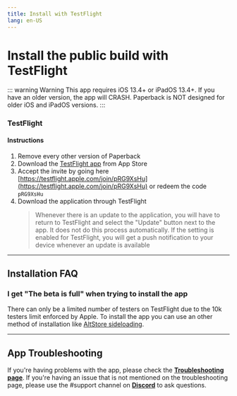 ```yaml
---
title: Install with TestFlight
lang: en-US
---
```


# Install the public build with TestFlight

::: warning Warning
This app requires iOS 13.4+ or iPadOS 13.4+. If you have an older version, the app will CRASH. Paperback is NOT designed for older iOS and iPadOS versions.
:::

### TestFlight
#### Instructions
1. Remove every other version of Paperback
1. Download the [TestFlight app](https://apps.apple.com/fr/app/testflight/id899247664) from App Store
1. Accept the invite by going here [https://testflight.apple.com/join/pRG9XsHu](https://testflight.apple.com/join/pRG9XsHu) or redeem the code `pRG9XsHu`
1. Download the application through TestFlight
   > Whenever there is an update to the application, you will have to return to TestFlight and select the "Update" button next to the app. It does not do this process automatically. If the setting is enabled for TestFlight, you will get a push notification to your device whenever an update is available

---

## Installation FAQ
### I get "The beta is full" when trying to install the app
There can only be a limited number of testers on TestFlight due to the 10k testers limit enforced by Apple.
To install the app you can use an other method of installation like [AltStore sideloading](/help/installation/public-altstore/).

---

## App Troubleshooting
If you're having problems with the app, please check the **[Troubleshooting page](/help/faq/#troubleshooting)**. If you're having an issue that is not mentioned on the troubleshooting page, please use the #support channel on **[Discord](https://discord.gg/Ny83JV3)** to ask questions.
